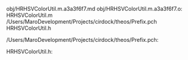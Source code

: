 obj/HRHSVColorUtil.m.a3a3f6f7.md obj/HRHSVColorUtil.m.a3a3f6f7.o: \
  HRHSVColorUtil.m \
  /Users/MaroDevelopment/Projects/cirdock/theos/Prefix.pch \
  HRHSVColorUtil.h

/Users/MaroDevelopment/Projects/cirdock/theos/Prefix.pch:

HRHSVColorUtil.h:

